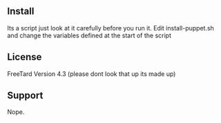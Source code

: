 Install
-------
Its a script just look at it carefully before you run it. 
Edit install-puppet.sh and change the variables defined at the start of the script

License                                                                                                                                                                                                                                      
------                                                                                                                                                                                                                                       
FreeTard Version 4.3 (please dont look that up its made up)
                                                                                                                                                                                                                                             
Support                                                                                                                                                                                                                                      
-------     
Nope.

